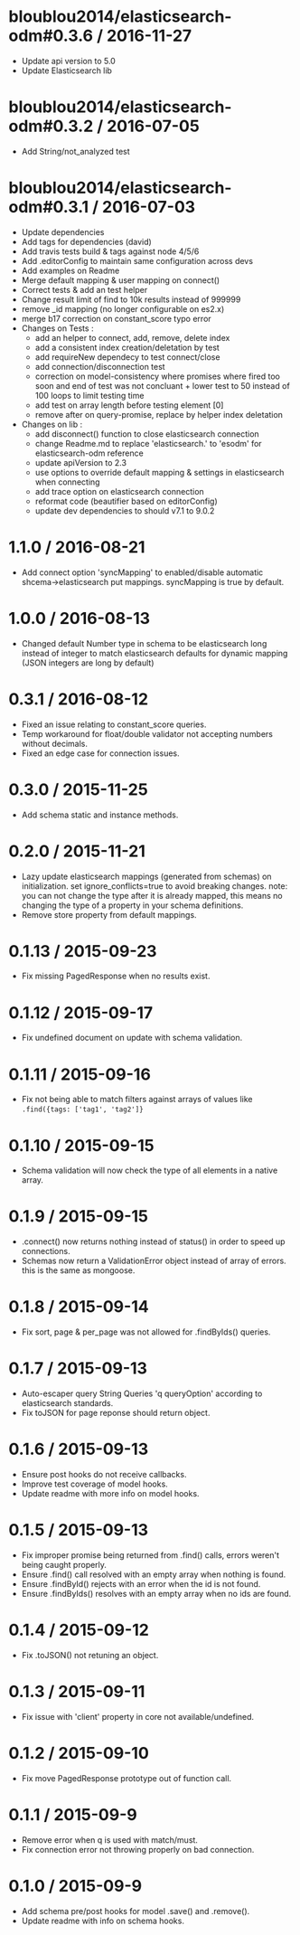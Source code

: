 bloublou2014/elasticsearch-odm#0.3.6 / 2016-11-27
==================
  * Update api version to 5.0
  * Update Elasticsearch lib
  
bloublou2014/elasticsearch-odm#0.3.2 / 2016-07-05
==================
  * Add String/not_analyzed test

bloublou2014/elasticsearch-odm#0.3.1 / 2016-07-03
==================
  * Update dependencies
  * Add tags for dependencies (david)
  * Add travis tests build & tags against node 4/5/6
  * Add .editorConfig to maintain same configuration across devs
  * Add examples on Readme
  * Merge default mapping & user mapping on connect()
  * Correct tests & add an test helper
  * Change result limit of find to 10k results instead of 999999
  * remove _id mapping (no longer configurable on es2.x)
  * merge b17 correction on constant_score typo error
  * Changes on Tests :
    - add an helper to connect, add, remove, delete index
    - add a consistent index creation/deletation by test
    - add requireNew dependecy to test connect/close
    - add connection/disconnection test
    - correction on model-consistency where promises where fired too soon and end of test was not concluant + lower test to 50 instead of 100 loops to limit testing time
    - add test on array length before testing element [0]
    - remove after on query-promise, replace by helper index deletation
  * Changes on lib :
    - add disconnect() function to close  elasticsearch connection
    - change Readme.md to replace 'elasticsearch.' to 'esodm' for elasticsearch-odm reference
    - update apiVersion to 2.3
    - use options to override default mapping & settings in elasticsearch  when connecting
    - add trace option on elasticsearch connection
    - reformat code (beautifier based on editorConfig)
    - update dev dependencies to should v7.1 to 9.0.2

1.1.0 / 2016-08-21
===================
  * Add connect option 'syncMapping' to enabled/disable automatic shcema->elasticsearch put mappings. syncMapping is true by default.

1.0.0 / 2016-08-13
===================
  * Changed default Number type in schema to be elasticsearch long instead of integer to match elasticsearch defaults for dynamic mapping (JSON integers are long by default)

0.3.1 / 2016-08-12
===================
  * Fixed an issue relating to constant_score queries.
  * Temp workaround for float/double validator not accepting numbers without decimals.
  * Fixed an edge case for connection issues.

0.3.0 / 2015-11-25
===================
  * Add schema static and instance methods.

0.2.0 / 2015-11-21
===================
  * Lazy update elasticsearch mappings (generated from schemas) on initialization. set ignore_conflicts=true to avoid breaking changes. note: you can not change the type after it is already mapped, this means no changing the type of a property in your schema definitions.
  * Remove store property from default mappings.

0.1.13 / 2015-09-23
===================
  * Fix missing PagedResponse when no results exist.

0.1.12 / 2015-09-17
===================
  * Fix undefined document on update with schema validation.

0.1.11 / 2015-09-16
===================
  * Fix not being able to match filters against arrays of values like `.find({tags: ['tag1', 'tag2']}`

0.1.10 / 2015-09-15
===================
  * Schema validation will now check the type of all elements in a native array.

0.1.9 / 2015-09-15
===================
  * .connect() now returns nothing instead of status() in order to speed up connections.
  * Schemas now return a ValidationError object instead of array of errors. this is the same as mongoose.

0.1.8 / 2015-09-14
===================
  * Fix sort, page & per_page was not allowed for .findByIds() queries.

0.1.7 / 2015-09-13
===================
  * Auto-escaper query String Queries 'q queryOption' according to elasticsearch standards.
  * Fix toJSON for page reponse should return object.

0.1.6 / 2015-09-13
===================
  * Ensure post hooks do not receive callbacks.
  * Improve test coverage of model hooks.
  * Update readme with more info on model hooks.

0.1.5 / 2015-09-13
===================
  * Fix improper promise being returned from .find() calls, errors weren't being caught properly.
  * Ensure .find() call resolved with an empty array when nothing is found.
  * Ensure .findById() rejects with an error when the id is not found.
  * Ensure .findByIds() resolves with an empty array when no ids are found.

0.1.4 / 2015-09-12
===================
  * Fix .toJSON() not retuning an object.

0.1.3 / 2015-09-11
===================
  * Fix issue with 'client' property in core not available/undefined.

0.1.2 / 2015-09-10
===================
  * Fix move PagedResponse prototype out of function call.

0.1.1 / 2015-09-9
===================
  * Remove error when q is used with match/must.
  * Fix connection error not throwing properly on bad connection.

0.1.0 / 2015-09-9
===================
  * Add schema pre/post hooks for model .save() and .remove().
  * Update readme with info on schema hooks.
